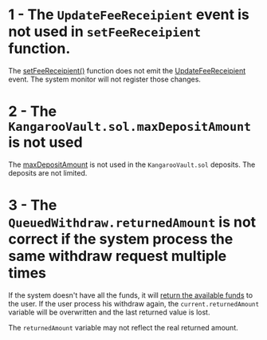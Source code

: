 1 - The ```UpdateFeeReceipient``` event is not used in ```setFeeReceipient``` function.
==

The [setFeeReceipient()](https://github.com/code-423n4/2023-03-polynomial/blob/aeecafc8aaceab1ebeb94117459946032ccdff1e/src/LiquidityPool.sol#L650) function does not emit the [UpdateFeeReceipient](https://github.com/code-423n4/2023-03-polynomial/blob/aeecafc8aaceab1ebeb94117459946032ccdff1e/src/LiquidityPool.sol#L944) event. The system monitor will not register those changes.  

2 - The ```KangarooVault.sol.maxDepositAmount``` is not used
==

The [maxDepositAmount](https://github.com/code-423n4/2023-03-polynomial/blob/aeecafc8aaceab1ebeb94117459946032ccdff1e/src/KangarooVault.sol#L88) is not used in the ```KangarooVault.sol``` deposits. The deposits are not limited.


3 - The ```QueuedWithdraw.returnedAmount``` is not correct if the system process the same withdraw request multiple times
==

If the system doesn't have all the funds, it will [return the available funds](https://github.com/code-423n4/2023-03-polynomial/blob/aeecafc8aaceab1ebeb94117459946032ccdff1e/src/LiquidityPool.sol#L306) to the user. If the user process his withdraw again, the ```current.returnedAmount``` variable will be overwritten and the last returned value is lost.

The ```returnedAmount``` variable may not reflect the real returned amount.